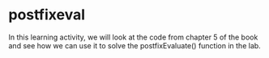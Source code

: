 # postfixeval
In this learning activity, we will look at the code from chapter 5 of the book and see how we can use it to solve the postfixEvaluate() function in the lab.  

